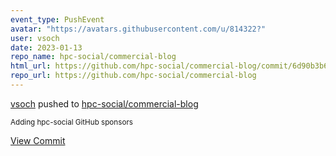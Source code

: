 ```yaml
---
event_type: PushEvent
avatar: "https://avatars.githubusercontent.com/u/814322?"
user: vsoch
date: 2023-01-13
repo_name: hpc-social/commercial-blog
html_url: https://github.com/hpc-social/commercial-blog/commit/6d90b3b61585a5c60125b28e8c4e9c98ddd7bbb3
repo_url: https://github.com/hpc-social/commercial-blog
---
```


<a href='https://github.com/vsoch' target='_blank'>vsoch</a> pushed to <a href='https://github.com/hpc-social/commercial-blog' target='_blank'>hpc-social/commercial-blog</a>

<small>Adding hpc-social GitHub sponsors</small>

<a href='https://github.com/hpc-social/commercial-blog/commit/6d90b3b61585a5c60125b28e8c4e9c98ddd7bbb3' target='_blank'>View Commit</a>